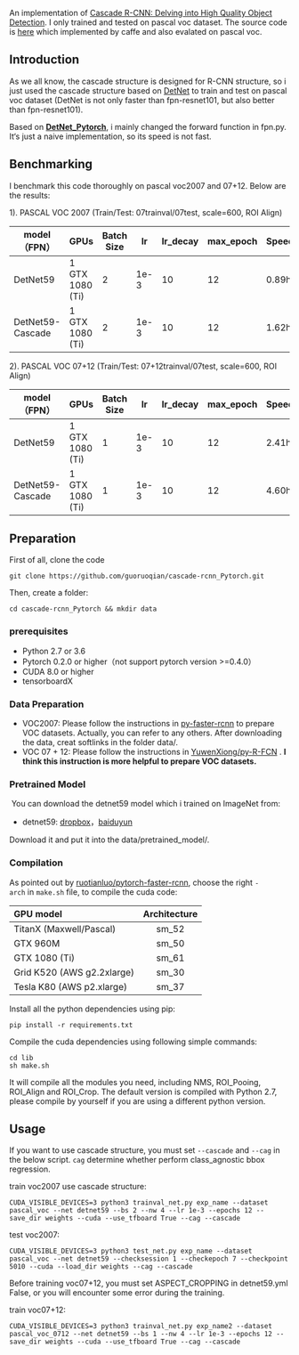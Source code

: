 An implementation of [Cascade R-CNN: Delving into High Quality Object Detection](https://arxiv.org/abs/1712.00726). I only trained and tested on pascal voc dataset. The source code is [here](https://github.com/zhaoweicai/cascade-rcnn) which implemented by caffe and also evalated on pascal voc.

## Introduction

As we all know,  the cascade structure is designed for R-CNN structure, so i just used the cascade structure based on [DetNet](https://arxiv.org/abs/1804.06215) to train and test on pascal voc dataset (DetNet is not only faster than fpn-resnet101, but also better than fpn-resnet101).

Based on [**DetNet_Pytorch**](https://github.com/guoruoqian/DetNet_pytorch), i mainly changed the forward function in fpn.py. It‘s just a naive implementation, so its speed is not fast. 

## Benchmarking

I benchmark this code thoroughly on pascal voc2007 and 07+12. Below are the results:

1). PASCAL VOC 2007 (Train/Test: 07trainval/07test, scale=600, ROI Align)

| model（FPN）     | GPUs            | Batch Size | lr   | lr_decay | max_epoch | Speed/epoch | Memory/GPU | AP   | AP50 | AP75 |
| ---------------- | --------------- | ---------- | ---- | -------- | --------- | ----------- | ---------- | ---- | ---- | ---- |
| DetNet59         | 1 GTX 1080 (Ti) | 2          | 1e-3 | 10       | 12        | 0.89hr      | 6137MB     | 44.8 | 76.1 | 46.2 |
| DetNet59-Cascade | 1 GTX 1080 (Ti) | 2          | 1e-3 | 10       | 12        | 1.62hr      | 6629MB     | 48.9 | 75.9 | 53.0 |

2). PASCAL VOC 07+12 (Train/Test: 07+12trainval/07test, scale=600, ROI Align)

| model（FPN）     | GPUs            | Batch Size | lr   | lr_decay | max_epoch | Speed/epoch | Memory/GPU | AP   | AP50 | AP75 |
| ---------------- | --------------- | ---------- | ---- | -------- | --------- | ----------- | ---------- | ---- | ---- | ---- |
| DetNet59         | 1 GTX 1080 (Ti) | 1          | 1e-3 | 10       | 12        | 2.41hr      | 9511MB     | 53.0 | 80.7 | 58.2 |
| DetNet59-Cascade | 1 GTX 1080 (Ti) | 1          | 1e-3 | 10       | 12        | 4.60hr      | 1073MB     | 55.6 | 80.1 | 61.0 |

## Preparation

First of all, clone the code

```
git clone https://github.com/guoruoqian/cascade-rcnn_Pytorch.git
```

Then, create a folder:

```shell
cd cascade-rcnn_Pytorch && mkdir data
```

### prerequisites

- Python 2.7 or 3.6
- Pytorch 0.2.0 or higher（not support pytorch version >=0.4.0）
- CUDA 8.0 or higher
- tensorboardX

### Data Preparation

- VOC2007: Please follow the instructions in [py-faster-rcnn](https://github.com/rbgirshick/py-faster-rcnn#beyond-the-demo-installation-for-training-and-testing-models) to prepare VOC datasets. Actually, you can refer to any others. After downloading the data, creat softlinks in the folder data/.
- VOC 07 + 12: Please follow the instructions in [YuwenXiong/py-R-FCN](https://github.com/YuwenXiong/py-R-FCN/blob/master/README.md#preparation-for-training--testing) . **I think this instruction is more helpful to prepare VOC datasets.**

### Pretrained Model 

 You can download the detnet59 model which i trained on ImageNet from:

- detnet59: [dropbox](https://www.dropbox.com/home/DetNet?preview=detnet59.pth)，[baiduyun](https://pan.baidu.com/s/14_ztsAKcrZGb4nnm8aCMyQ)

 Download it and put it into the data/pretrained_model/. 

### Compilation

As pointed out by [ruotianluo/pytorch-faster-rcnn](https://github.com/ruotianluo/pytorch-faster-rcnn), choose the right `-arch` in `make.sh` file, to compile the cuda code: 

| GPU model                  | Architecture |
| :------------------------- | :----------: |
| TitanX (Maxwell/Pascal)    |    sm_52     |
| GTX 960M                   |    sm_50     |
| GTX 1080 (Ti)              |    sm_61     |
| Grid K520 (AWS g2.2xlarge) |    sm_30     |
| Tesla K80 (AWS p2.xlarge)  |    sm_37     |

Install all the python dependencies using pip: 

```shell
pip install -r requirements.txt
```

Compile the cuda dependencies using following simple commands: 

```shell
cd lib
sh make.sh
```

It will compile all the modules you need, including NMS, ROI_Pooing, ROI_Align and ROI_Crop. The default version is compiled with Python 2.7, please compile by yourself if you are using a different python version. 

## Usage

If you want to use cascade structure, you must set  `--cascade`  and  `--cag` in the below script. `cag` determine whether perform class_agnostic bbox regression. 

train voc2007 use cascade structure:

```shell
CUDA_VISIBLE_DEVICES=3 python3 trainval_net.py exp_name --dataset pascal_voc --net detnet59 --bs 2 --nw 4 --lr 1e-3 --epochs 12 --save_dir weights --cuda --use_tfboard True --cag --cascade
```

test voc2007:

```shell
CUDA_VISIBLE_DEVICES=3 python3 test_net.py exp_name --dataset pascal_voc --net detnet59 --checksession 1 --checkepoch 7 --checkpoint 5010 --cuda --load_dir weights --cag --cascade
```

Before training voc07+12, you must set ASPECT_CROPPING in detnet59.yml False, or you will encounter some error during the training. 

train voc07+12:

```shell
CUDA_VISIBLE_DEVICES=3 python3 trainval_net.py exp_name2 --dataset pascal_voc_0712 --net detnet59 --bs 1 --nw 4 --lr 1e-3 --epochs 12 --save_dir weights --cuda --use_tfboard True --cag --cascade
```